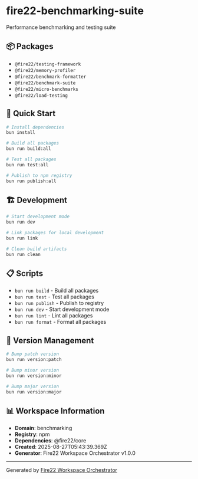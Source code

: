 # fire22-benchmarking-suite

Performance benchmarking and testing suite

## 📦 Packages

- `@fire22/testing-framework`
- `@fire22/memory-profiler`
- `@fire22/benchmark-formatter`
- `@fire22/benchmark-suite`
- `@fire22/micro-benchmarks`
- `@fire22/load-testing`

## 🚀 Quick Start

```bash
# Install dependencies
bun install

# Build all packages
bun run build:all

# Test all packages
bun run test:all

# Publish to npm registry
bun run publish:all
```

## 🏗️ Development

```bash
# Start development mode
bun run dev

# Link packages for local development
bun run link

# Clean build artifacts
bun run clean
```

## 📋 Scripts

- `bun run build` - Build all packages
- `bun run test` - Test all packages
- `bun run publish` - Publish to registry
- `bun run dev` - Start development mode
- `bun run lint` - Lint all packages
- `bun run format` - Format all packages

## 🔧 Version Management

```bash
# Bump patch version
bun run version:patch

# Bump minor version
bun run version:minor

# Bump major version
bun run version:major
```

## 📊 Workspace Information

- **Domain**: benchmarking
- **Registry**: npm
- **Dependencies**: @fire22/core
- **Created**: 2025-08-27T05:43:39.369Z
- **Generator**: Fire22 Workspace Orchestrator v1.0.0

---

Generated by [Fire22 Workspace Orchestrator](https://github.com/fire22/workspace-orchestrator)
